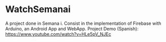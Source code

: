 # WatchSemanai
A project done in Semana i. Consist in the implementation of Firebase with Arduino, an Android App and WebApp.
Project Demo (Spanish): https://www.youtube.com/watch?v=HLe5pV_NJEc
